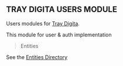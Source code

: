## TRAY DIGITA USERS MODULE

Users modules for [Tray Digita](https://github.com/ArrayAccess/TrayDigita).

This module for user & auth implementation

> Entities

See the [Entities Directory](Entities)
